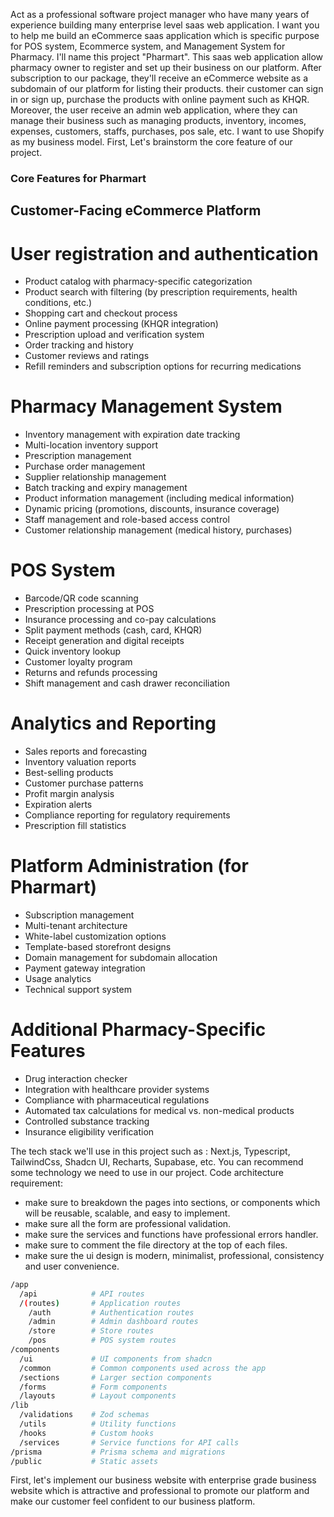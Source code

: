 Act as a professional software project manager who have many years of experience building many enterprise level saas web application. I want you to help me build an eCommerce saas application which is specific purpose for POS system, Ecommerce system, and Management System for Pharmacy. I'll name this project "Pharmart". This saas web application allow pharmacy owner to register and set up their business on our platform. After subscription to our package, they'll receive an eCommerce website as a subdomain of our platform for listing their products. their customer can sign in or sign up, purchase the products with online payment such as KHQR. Moreover, the user receive an admin web application, where they can manage their business such as managing products, inventory, incomes, expenses, customers, staffs, purchases, pos sale, etc. I want to use Shopify as my business model. First, Let's brainstorm the core feature of our project.

### Core Features for Pharmart

## Customer-Facing eCommerce Platform

# User registration and authentication

- Product catalog with pharmacy-specific categorization
- Product search with filtering (by prescription requirements, health conditions, etc.)
- Shopping cart and checkout process
- Online payment processing (KHQR integration)
- Prescription upload and verification system
- Order tracking and history
- Customer reviews and ratings
- Refill reminders and subscription options for recurring medications

# Pharmacy Management System

- Inventory management with expiration date tracking
- Multi-location inventory support
- Prescription management
- Purchase order management
- Supplier relationship management
- Batch tracking and expiry management
- Product information management (including medical information)
- Dynamic pricing (promotions, discounts, insurance coverage)
- Staff management and role-based access control
- Customer relationship management (medical history, purchases)

# POS System

- Barcode/QR code scanning
- Prescription processing at POS
- Insurance processing and co-pay calculations
- Split payment methods (cash, card, KHQR)
- Receipt generation and digital receipts
- Quick inventory lookup
- Customer loyalty program
- Returns and refunds processing
- Shift management and cash drawer reconciliation

# Analytics and Reporting

- Sales reports and forecasting
- Inventory valuation reports
- Best-selling products
- Customer purchase patterns
- Profit margin analysis
- Expiration alerts
- Compliance reporting for regulatory requirements
- Prescription fill statistics

# Platform Administration (for Pharmart)

- Subscription management
- Multi-tenant architecture
- White-label customization options
- Template-based storefront designs
- Domain management for subdomain allocation
- Payment gateway integration
- Usage analytics
- Technical support system

# Additional Pharmacy-Specific Features

- Drug interaction checker
- Integration with healthcare provider systems
- Compliance with pharmaceutical regulations
- Automated tax calculations for medical vs. non-medical products
- Controlled substance tracking
- Insurance eligibility verification

The tech stack we'll use in this project such as : Next.js, Typescript, TailwindCss, Shadcn UI, Recharts, Supabase, etc. You can recommend some technology we need to use in our project.
Code architecture requirement:

- make sure to breakdown the pages into sections, or components which will be reusable, scalable, and easy to implement.
- make sure all the form are professional validation.
- make sure the services and functions have professional errors handler.
- make sure to comment the file directory at the top of each files.
- make sure the ui design is modern, minimalist, professional, consistency and user convenience.

```bash
/app
  /api            # API routes
  /(routes)       # Application routes
    /auth         # Authentication routes
    /admin        # Admin dashboard routes
    /store        # Store routes
    /pos          # POS system routes
/components
  /ui             # UI components from shadcn
  /common         # Common components used across the app
  /sections       # Larger section components
  /forms          # Form components
  /layouts        # Layout components
/lib
  /validations    # Zod schemas
  /utils          # Utility functions
  /hooks          # Custom hooks
  /services       # Service functions for API calls
/prisma           # Prisma schema and migrations
/public           # Static assets
```

First, let's implement our business website with enterprise grade business website which is attractive and professional to promote our platform and make our customer feel confident to our business platform.

